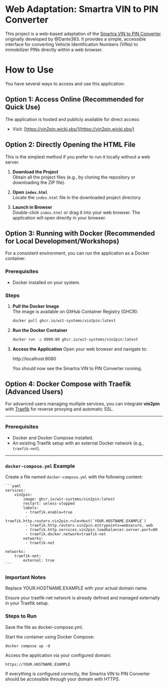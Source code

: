 # Web Adaptation: Smartra VIN to PIN Converter

This project is a web-based adaptation of the [Smartra VIN to PIN Converter](https://github.com/Dante383/smartra-vin-to-pin) originally developed by @Dante383. It provides a simple, accessible interface for converting Vehicle Identification Numbers (VINs) to immobilizer PINs directly within a web browser.

# How to Use

You have several ways to access and use this application:


## Option 1: Access Online (Recommended for Quick Use)

The application is hosted and publicly available for direct access:

- Visit: [https://vin2pin.wicki.sbs/](https://vin2pin.wicki.sbs/)


## Option 2: Directly Opening the HTML File

This is the simplest method if you prefer to run it locally without a web server.

1. **Download the Project**  
   Obtain all the project files (e.g., by cloning the repository or downloading the ZIP file).

2. **Open `index.html`**  
   Locate the `index.html` file in the downloaded project directory.

3. **Launch in Browser**  
   Double-click `index.html` or drag it into your web browser. The application will open directly in your browser.


## Option 3: Running with Docker (Recommended for Local Development/Workshops)

For a consistent environment, you can run the application as a Docker container.

### Prerequisites

- Docker installed on your system.

### Steps

1. **Pull the Docker Image**  
   The image is available on GitHub Container Registry (GHCR):
   ```bash
   docker pull ghcr.io/wit-systems/vin2pin:latest
   ```
2. **Run the Docker Container**
   ```bash
   docker run -p 8080:80 ghcr.io/wit-systems/vin2pin:latest
   ```
3. **Access the Application**
    Open your web browser and navigate to:

    http://localhost:8080

    You should now see the Smartra VIN to PIN Converter running.

## Option 4: Docker Compose with Traefik (Advanced Users)

For advanced users managing multiple services, you can integrate **vin2pin** with [Traefik](https://traefik.io/) for reverse proxying and automatic SSL.

---

### Prerequisites

- Docker and Docker Compose installed.
- An existing Traefik setup with an external Docker network (e.g., `traefik-net`).

---

### `docker-compose.yml` Example

Create a file named `docker-compose.yml` with the following content:

    ```yaml
    services:
        vin2pin:
            image: ghcr.io/wit-systems/vin2pin:latest
            restart: unless-stopped
            labels:
             - traefik.enable=true
             - traefik.http.routers.vin2pin.rule=Host(`YOUR.HOSTNAME.EXAMPLE`)
             - traefik.http.routers.vin2pin.entrypoints=websecure, web
             - traefik.http.services.vin2pin.loadbalancer.server.port=80
             - traefik.docker.network=traefik-net
            networks:
             - traefik-net

    networks:
        traefik-net:
            external: true
    ```

### Important Notes
Replace YOUR.HOSTNAME.EXAMPLE with your actual domain name.

Ensure your traefik-net network is already defined and managed externally in your Traefik setup.

### Steps to Run

Save the file as docker-compose.yml.

Start the container using Docker Compose:

    docker compose up -d

Access the application via your configured domain:

    https://YOUR.HOSTNAME.EXAMPLE

If everything is configured correctly, the Smartra VIN to PIN Converter should be accessible through your domain with HTTPS.
